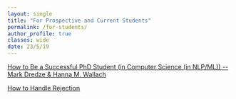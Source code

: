 ```yaml
---
layout: single
title: "For Prospective and Current Students"
permalink: /for-students/
author_profile: true
classes: wide
date: 23/5/19
---
```


[How to Be a Successful PhD Student (in Computer Science (in NLP/ML)) -- Mark Dredze & Hanna M. Wallach](https://people.cs.umass.edu/~wallach/how_to_be_a_successful_phd_student.pdf)

[How to Handle Rejection](/for-students/how-to-handle-rejection/)
